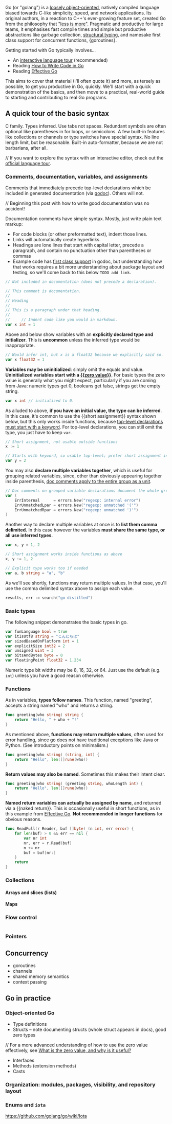 <meta name="id" content="6165535919949189914">
<meta name="labels" content="go,programming languages">
<meta name="title" content="Go Distilled">
<meta name="description" content="A terse guide for beginners in go to writing and organizing idiomatic go code for non-trivial programs.">

Go (or "golang") is a [loosely object-oriented](https://golang.org/doc/faq#Is_Go_an_object-oriented_language), natively compiled language biased towards C-like simplicity, speed, and network applications. Its original authors, in a reaction to C++'s ever-growing feature set, created Go from the philosophy that ["less is more"](https://commandcenter.blogspot.com/2012/06/less-is-exponentially-more.html). Pragmatic and productive for large teams, it emphasises fast compile times and simple but productive abstractions like garbage collection, [structural typing](https://en.wikipedia.org/wiki/Structural_type_system), and namesake first class support for concurrent functions, {goroutines}.

Getting started with Go typically involves...

* An [interactive language tour]() (recommended)
* Reading [How to Write Code in Go]()
* Reading [Effective Go]()

This aims to cover that material (I'll often quote it) and more, as tersely as possible, to get you productive in Go, quickly. We'll start with a quick demonstration of the basics, and then move to a practical, real-world guide to starting and contributing to real Go programs.

## A quick tour of the basic syntax

C family. Types inferred. Use tabs not spaces. Redundant symbols are often optional like parentheses in for loops, or semicolons. A few built-in features like collections or channels or type switches have special syntax. No line length limit, but be reasonable. Built-in auto-formatter, because we are not barbarians, after all.

// If you want to explore the syntax with an interactive editor, check out the [official language tour](https://tour.golang.org/).

### Comments, documentation, variables, and assignments

Comments that immediately precede top-level declarations which be included in generated documentation (via [godoc](https://blog.golang.org/godoc)). Others will not.

// Beginning this post with how to write good documentation was no accident!

Documentation comments have simple syntax. Mostly, just write plain text markup:

* For code blocks (or other preformatted text), indent those lines.
* Links will automatically create hyperlinks.
* Headings are lone lines that start with capital letter, precede a paragraph, and contain no punctuation other than parentheses or commas 
* Example code has [first class support](https://golang.org/pkg/testing/#hdr-Examples) in godoc, but understanding how that works requires a bit more understanding about package layout and testing, so we'll come back to this below `TODO add link`.

```go
// Not included in documentation (does not precede a declaration).

// This comment is documentation.
//
// Heading
//
// This is a paragraph under that heading.
//
//     // Indent code like you would in markdown.
var x int = 1 
```

Above and below show variables with an **explicitly declared type and initializer**. This is **uncommon** unless the inferred type would be inappropriate.

```go
// Would infer int, but x is a float32 because we explicitly said so.
var x float32 = 1
```

**Variables may be uninitialized**: simply omit the equals and value. **Uninitialized variables start with a [{{zero value}}](https://golang.org/ref/spec#The_zero_value)**. For basic types the zero value is generally what you might expect, particularly if you are coming from Java: numeric types get 0, booleans get false, strings get the empty string.

```go
var x int // initialized to 0.
```

As alluded to above, **if you have an initial value, the type can be inferred**. In this case, it's common to use the {{short assignment}} syntax shown below, but this only works inside functions, because [top-level declarations must start with a keyword](https://groups.google.com/forum/#!msg/golang-nuts/qTZemuGDV6o/IyCwXPJsUFIJ). For top-level declarations, you can still omit the type, you just have to keep `var`.

```go
// Short assignment, not usable outside functions
x := 1

// Starts with keyword, so usable top-level; prefer short assignment inside functions
var y = 2
```

You may also **declare multiple variables together**, which is useful for grouping related variables, since, other than
obviously appearing together inside parenthesis, [doc comments apply to the entire group as a unit](https://golang.org/doc/effective_go.html#commentary).

```go
// Doc comments on grouped variable declarations document the whole group as a unit.
var (
    ErrInternal      = errors.New("regexp: internal error")
    ErrUnmatchedLpar = errors.New("regexp: unmatched '('")
    ErrUnmatchedRpar = errors.New("regexp: unmatched ')'")
)
```

Another way to declare multiple variables at once is to **list them comma delimited.** In this case however the variables **must share the same type, or all use inferred types**.

```go
var x, y = 1, 2

// Short assignment works inside functions as above
x, y := 1, 2

// Explicit type works too if needed
var a, b string = "a", "b"
```

As we'll see shortly, functions may return multiple values. In that case, you'll use the comma delimited syntax above to assign each value.

```go
results, err := search("go distilled")
```

### Basic types

The following snippet demonstrates the basic types in go.

```go
var funLanguage bool = true
var itIsUtf8 string = "こんにちは"
var sizedBasedOnPlatform int = 1
var explicitSize int32 = 2
var unsigned uint = 3
var bitsAndBytes byte = 0
var floatingPoint float32 = 1.234
```

Numeric type bit widths may be 8, 16, 32, or 64. Just use the default (e.g. `int`) unless you have a good reason otherwise.

### Functions

As in variables, **types follow names**. This function, named "greeting", accepts a string named "who" and returns a string.

```go
func greeting(who string) string {
    return "Hello, " + who + "!"
}
```

As mentioned above, **functions may return multiple values**, often used for error handling, since go does not have traditional exceptions like Java or Python. (See introductory points on minimalism.)

```go
func greeting(who string) (string, int) {
    return "Hello", len([]rune(who))
}
```

**Return values may also be named**. Sometimes this makes their intent clear.

```go
func greeting(who string) (greeting string, whoLength int) {
    return "Hello", len([]rune(who))
}
```

**Named return variables can actually be assigned by name**, and returned via a {{naked 
return}}. This is occasionally useful in short functions, as in this example from 
[Effective Go](https://golang.org/doc/effective_go.html#named-results). **Not recommended in longer functions** for obvious reasons.

```go
func ReadFull(r Reader, buf []byte) (n int, err error) {
    for len(buf) > 0 && err == nil {
        var nr int
        nr, err = r.Read(buf)
        n += nr
        buf = buf[nr:]
    }
    return
}
```

### Collections

#### Arrays and slices (lists)



#### Maps

### Flow control

```go

```

### Pointers

## Concurrency

* goroutines
* channels
* shared memory semantics
* context passing

## Go in practice

### Object-oriented Go

* Type definitions
* Structs – note documenting structs (whole struct appears in docs), good zero types


// For a more advanced understanding of how to use the zero value effectively, see [What is the zero value, and why is it useful?](https://dave.cheney.net/2013/01/19/what-is-the-zero-value-and-why-is-it-useful)

* Interfaces
* Methods (extension methods)
* Casts

### Organization: modules, packages, visibility, and repository layout




### Enums and `iota`

https://github.com/golang/go/wiki/Iota



